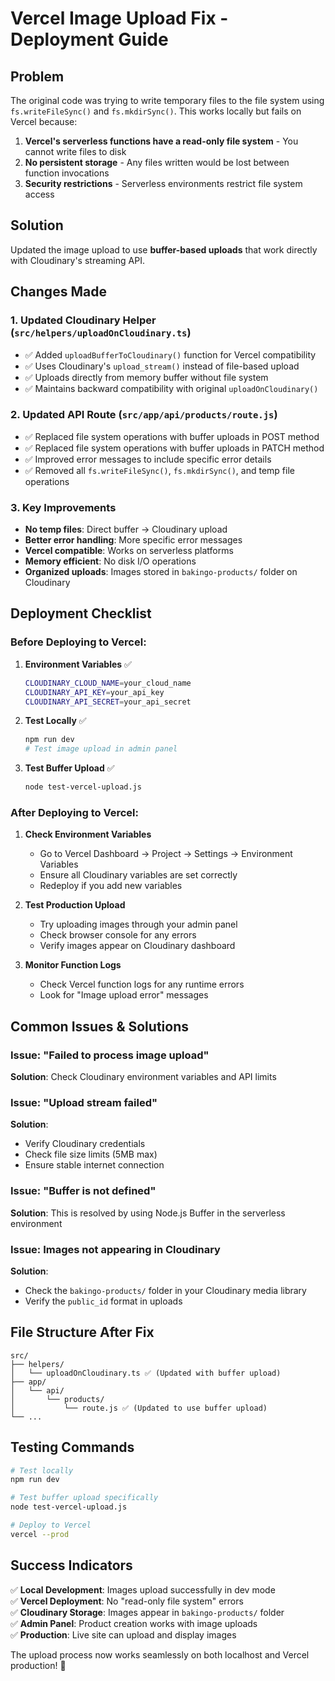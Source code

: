 # Vercel Image Upload Fix - Deployment Guide

## Problem
The original code was trying to write temporary files to the file system using `fs.writeFileSync()` and `fs.mkdirSync()`. This works locally but fails on Vercel because:

1. **Vercel's serverless functions have a read-only file system** - You cannot write files to disk
2. **No persistent storage** - Any files written would be lost between function invocations
3. **Security restrictions** - Serverless environments restrict file system access

## Solution
Updated the image upload to use **buffer-based uploads** that work directly with Cloudinary's streaming API.

## Changes Made

### 1. Updated Cloudinary Helper (`src/helpers/uploadOnCloudinary.ts`)
- ✅ Added `uploadBufferToCloudinary()` function for Vercel compatibility
- ✅ Uses Cloudinary's `upload_stream()` instead of file-based upload
- ✅ Uploads directly from memory buffer without file system
- ✅ Maintains backward compatibility with original `uploadOnCloudinary()`

### 2. Updated API Route (`src/app/api/products/route.js`)
- ✅ Replaced file system operations with buffer uploads in POST method
- ✅ Replaced file system operations with buffer uploads in PATCH method
- ✅ Improved error messages to include specific error details
- ✅ Removed all `fs.writeFileSync()`, `fs.mkdirSync()`, and temp file operations

### 3. Key Improvements
- **No temp files**: Direct buffer → Cloudinary upload
- **Better error handling**: More specific error messages
- **Vercel compatible**: Works on serverless platforms
- **Memory efficient**: No disk I/O operations
- **Organized uploads**: Images stored in `bakingo-products/` folder on Cloudinary

## Deployment Checklist

### Before Deploying to Vercel:

1. **Environment Variables** ✅
   ```bash
   CLOUDINARY_CLOUD_NAME=your_cloud_name
   CLOUDINARY_API_KEY=your_api_key
   CLOUDINARY_API_SECRET=your_api_secret
   ```

2. **Test Locally** ✅
   ```bash
   npm run dev
   # Test image upload in admin panel
   ```

3. **Test Buffer Upload** ✅
   ```bash
   node test-vercel-upload.js
   ```

### After Deploying to Vercel:

1. **Check Environment Variables**
   - Go to Vercel Dashboard → Project → Settings → Environment Variables
   - Ensure all Cloudinary variables are set correctly
   - Redeploy if you add new variables

2. **Test Production Upload**
   - Try uploading images through your admin panel
   - Check browser console for any errors
   - Verify images appear on Cloudinary dashboard

3. **Monitor Function Logs**
   - Check Vercel function logs for any runtime errors
   - Look for "Image upload error" messages

## Common Issues & Solutions

### Issue: "Failed to process image upload"
**Solution**: Check Cloudinary environment variables and API limits

### Issue: "Upload stream failed"
**Solution**: 
- Verify Cloudinary credentials
- Check file size limits (5MB max)
- Ensure stable internet connection

### Issue: "Buffer is not defined"
**Solution**: This is resolved by using Node.js Buffer in the serverless environment

### Issue: Images not appearing in Cloudinary
**Solution**: 
- Check the `bakingo-products/` folder in your Cloudinary media library
- Verify the `public_id` format in uploads

## File Structure After Fix
```
src/
├── helpers/
│   └── uploadOnCloudinary.ts ✅ (Updated with buffer upload)
├── app/
│   └── api/
│       └── products/
│           └── route.js ✅ (Updated to use buffer upload)
└── ...
```

## Testing Commands

```bash
# Test locally
npm run dev

# Test buffer upload specifically
node test-vercel-upload.js

# Deploy to Vercel
vercel --prod
```

## Success Indicators

✅ **Local Development**: Images upload successfully in dev mode  
✅ **Vercel Deployment**: No "read-only file system" errors  
✅ **Cloudinary Storage**: Images appear in `bakingo-products/` folder  
✅ **Admin Panel**: Product creation works with image uploads  
✅ **Production**: Live site can upload and display images  

The upload process now works seamlessly on both localhost and Vercel production! 🚀
